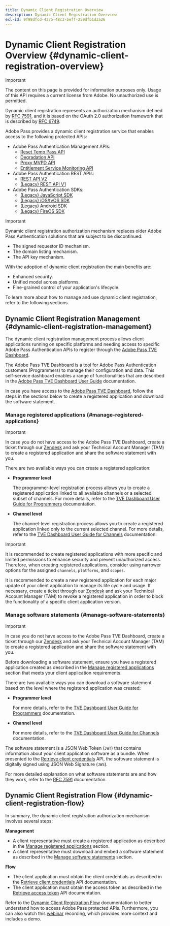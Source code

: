 ```yaml
---
title: Dynamic Client Registration Overview
description: Dynamic Client Registration Overview
exl-id: 9f98dfcd-4375-48c3-beff-259dfb1d3a26
---
```

# Dynamic Client Registration Overview {#dynamic-client-registration-overview}

>[!IMPORTANT]
>
> The content on this page is provided for information purposes only. Usage of this API requires a current license from Adobe. No unauthorized use is permitted.

Dynamic client registration represents an authorization mechanism defined by [RFC 7591](https://datatracker.ietf.org/doc/html/rfc7591), and it is based on the OAuth 2.0 authorization framework that is described by [RFC 6749](https://datatracker.ietf.org/doc/html/rfc6749).

Adobe Pass provides a dynamic client registration service that enables access to the following protected APIs:

* Adobe Pass Authentication Management APIs:
  * [Reset Temp Pass API](../../features-premium/temporary-access/temp-pass-feature.md#reset-tempass-api-access)
  * [Degradation API](../../features-premium/degraded-access/degradation-feature.md#degradation-api-access)
  * [Proxy MVPD API](../../../integration-guide-mvpds/proxy-mvpd-webserv.md)
  * [Entitlement Service Monitoring API](../../features-premium/esm/entitlement-service-monitoring-api.md)
* Adobe Pass Authentication REST APIs:
  * [REST API V2](../rest-api-v2/apis/rest-api-v2-apis-overview.md)
  * [(Legacy) REST API V1](../../legacy/rest-api-v1/rest-api-reference.md)
* Adobe Pass Authentication SDKs:
  * [(Legacy) JavaScript SDK](../../legacy/sdks/javascript-sdk/javascript-sdk-api-reference.md)
  * [(Legacy) iOS/tvOS SDK](../../legacy/sdks/ios-tvos-sdk/iostvos-sdk-api-reference.md)
  * [(Legacy) Android SDK](../../legacy/sdks/android-sdk/android-sdk-api-reference.md)
  * [(Legacy) FireOS SDK](../../legacy/sdks/fireos-sdk/amazon-fireos-native-client-api-reference.md)

>[!IMPORTANT]
>
> Dynamic client registration authorization mechanism replaces older Adobe Pass Authentication solutions that are subject to be discontinued:
>
> * The signed requestor ID mechanism.
> * The domain listing mechanism.
> * The API key mechanism.

With the adoption of dynamic client registration the main benefits are:

* Enhanced security.
* Unified model across platforms.
* Fine-grained control of your application's lifecycle.

To learn more about how to manage and use dynamic client registration, refer to the following sections.

## Dynamic Client Registration Management {#dynamic-client-registration-management}

The dynamic client registration management process allows client applications running on specific platforms and needing access to specific Adobe Pass Authentication APIs to register through the [Adobe Pass TVE Dashboard](https://experience.adobe.com/#/pass/authentication).

The Adobe Pass TVE Dashboard is a tool for Adobe Pass Authentication customers (Programmers) to manage their configuration and data. This self-service dashboard enables a range of functionalities that are described in the [Adobe Pass TVE Dashboard User Guide](../../../user-guide-tve-dashboard/tve-dashboard-overview.md) documentation.

In case you have access to the [Adobe Pass TVE Dashboard](https://experience.adobe.com/#/pass/authentication), follow the steps in the sections below to create a registered application and download the software statement.

### Manage registered applications {#manage-registered-applications}

>[!IMPORTANT]
>
> In case you do not have access to the Adobe Pass TVE Dashboard, create a ticket through our [Zendesk](https://adobeprimetime.zendesk.com) and ask your Technical Account Manager (TAM) to create a registered application and share the software statement with you.

There are two available ways you can create a registered application:

* **Programmer level**

  The programmer-level registration process allows you to create a registered application linked to all available channels or a selected subset of channels. For more details, refer to the [TVE Dashboard User Guide for Programmers](../../../user-guide-tve-dashboard/tve-dashboard-programmers.md) documentation.


* **Channel level**

  The channel-level registration process allows you to create a registered application linked only to the current selected channel. For more details, refer to the [TVE Dashboard User Guide for Channels](../../../user-guide-tve-dashboard/tve-dashboard-channels.md) documentation.

>[!IMPORTANT]
>
> It is recommended to create registered applications with more specific and limited permissions to enhance security and prevent unauthorized access. Therefore, when creating registered applications, consider using narrower options for the assigned `channels`, `platforms`, and `scopes`.
>
> It is recommended to create a new registered application for each major update of your client application to manage its life cycle and usage. If necessary, create a ticket through our [Zendesk](https://adobeprimetime.zendesk.com) and ask your Technical Account Manager (TAM) to revoke a registered application in order to block the functionality of a specific client application version.

### Manage software statements {#manage-software-statements}

>[!IMPORTANT]
>
> In case you do not have access to the Adobe Pass TVE Dashboard, create a ticket through our [Zendesk](https://adobeprimetime.zendesk.com) and ask your Technical Account Manager (TAM) to create a registered application and share the software statement with you.

Before downloading a software statement, ensure you have a registered application created as described in the [Manage registered applications](#manage-registered-applications) section that meets your client application requirements.

There are two available ways you can download a software statement based on the level where the registered application was created:

* **Programmer level**

  For more details, refer to the [TVE Dashboard User Guide for Programmers](../../../user-guide-tve-dashboard/tve-dashboard-programmers.md) documentation.

* **Channel level**

  For more details, refer to the [TVE Dashboard User Guide for Channels](../../../user-guide-tve-dashboard/tve-dashboard-channels.md) documentation.

The software statement is a JSON Web Token (`JWT`) that contains information about your client application software as a bundle. When presented to the [Retrieve client credentials](apis/dynamic-client-registration-apis-retrieve-client-credentials.md) API, the software statement is digitally signed using JSON Web Signature (`JWS`).

For more detailed explanation on what software statements are and how they work, refer to the [RFC 7591](https://tools.ietf.org/html/rfc7591) documentation.

## Dynamic Client Registration Flow {#dynamic-client-registration-flow}

In summary, the dynamic client registration authorization mechanism involves several steps:

**Management**

* A client representative must create a registered application as described in the [Manage registered applications](#manage-registered-applications) section.
* A client representative must download and embed a software statement as described in the [Manage software statements](#manage-software-statements) section.

**Flow**

* The client application must obtain the client credentials as described in the [Retrieve client credentials](apis/dynamic-client-registration-apis-retrieve-client-credentials.md) API documentation.
* The client application must obtain the access token as described in the [Retrieve access token](apis/dynamic-client-registration-apis-retrieve-access-token.md) API documentation.

Refer to the [Dynamic Client Registration Flow](flows/dynamic-client-registration-flow.md) documentation to better understand how to access Adobe Pass protected APIs. Furthermore, you can also watch this [webinar](https://my.adobeconnect.com/pzkp8ujrigg1/) recording, which provides more context and includes a demo.
